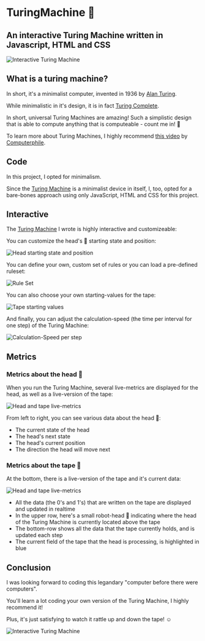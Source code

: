 # TuringMachine 🤖

## An interactive Turing Machine written in Javascript, HTML and CSS

![Interactive Turing Machine](https://github.com/johnnyawesome/TuringMachine/blob/main/TuringMachine/DemoImages/InteractiveTuringMachine.gif?raw=true)

## What is a turing machine?

In short, it's a minimalist computer, invented in 1936 by [Alan Turing](https://en.wikipedia.org/wiki/Alan_Turing).

While minimalistic in it's design, it is in fact [Turing Complete](https://en.wikipedia.org/wiki/Turing_completeness).

In short, universal Turing Machines are amazing! Such a simplistic design that is able to compute anything that is computeable - count me in! 🤩

To learn more about Turing Machines, I highly recommend [this video](https://www.youtube.com/watch?v=dNRDvLACg5Q) by [Computerphile](https://www.youtube.com/@Computerphile).

## Code

In this project, I opted for minimalism.

Since the [Turing Machine](https://en.wikipedia.org/wiki/Turing_machine) is a minimalist device in itself, I, too, opted for a bare-bones approach using only JavaScript, HTML and CSS for this project.

## Interactive

The [Turing Machine](https://en.wikipedia.org/wiki/Turing_machine) I wrote is highly interactive and customizeable:

You can customize the head's 🤖 starting state and position:

![Head starting state and position](https://github.com/johnnyawesome/TuringMachine/blob/main/TuringMachine/DemoImages/HeadStartingStateAndPosition.jpg?raw=true)

You can define your own, custom set of rules or you can load a pre-defined ruleset:

![Rule Set](https://github.com/johnnyawesome/TuringMachine/blob/main/TuringMachine/DemoImages/Ruleset.jpg?raw=true)

You can also choose your own starting-values for the tape:

![Tape starting values](https://github.com/johnnyawesome/TuringMachine/blob/main/TuringMachine/DemoImages/TapeStartingValues.jpg?raw=true)

And finally, you can adjust the calculation-speed (the time per interval for one step) of the Turing Machine:

![Calculation-Speed per step](https://github.com/johnnyawesome/TuringMachine/blob/main/TuringMachine/DemoImages/CalculationSpeed.jpg?raw=true)

## Metrics

### Metrics about the head 🤖

When you run the Turing Machine, several live-metrics are displayed for the head, as well as a live-version of the tape:

![Head and tape live-metrics](https://github.com/johnnyawesome/TuringMachine/blob/main/TuringMachine/DemoImages/LiveHeadAndTapeData.gif?raw=true)

From left to right, you can see various data about the head 🤖:

- The current state of the head 
- The head's next state
- The head's current position
- The direction the head will move next

### Metrics about the tape 🤖

At the bottom, there is a live-version of the tape and it's current data:

![Head and tape live-metrics](https://github.com/johnnyawesome/TuringMachine/blob/main/TuringMachine/DemoImages/LiveHeadAndTapeData.gif?raw=true)

- All the data (the 0's and 1's) that are written on the tape are displayed and updated in realtime
- In the upper row, here's a small robot-head 🤖 indicating where the head of the Turing Machine is currently located above the tape
- The bottom-row shows all the data that the tape currently holds, and is updated each step
- The current field of the tape that the head is processing, is highlighted in blue

## Conclusion

I was looking forward to coding this legandary "computer before there were computers".

You'll learn a lot coding your own version of the Turing Machine, I highly recommend it!

Plus, it's just satisfying to watch it rattle up and down the tape! ☺

![Interactive Turing Machine](https://github.com/johnnyawesome/TuringMachine/blob/main/TuringMachine/DemoImages/InteractiveTuringMachine.gif?raw=true)
